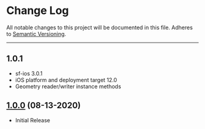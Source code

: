 # Change Log
All notable changes to this project will be documented in this file.
Adheres to [Semantic Versioning](http://semver.org/).

---

## 1.0.1

* sf-ios 3.0.1
* iOS platform and deployment target 12.0
* Geometry reader/writer instance methods

## [1.0.0](https://github.com/ngageoint/simple-features-wkt-ios/releases/tag/1.0.0) (08-13-2020)

* Initial Release
